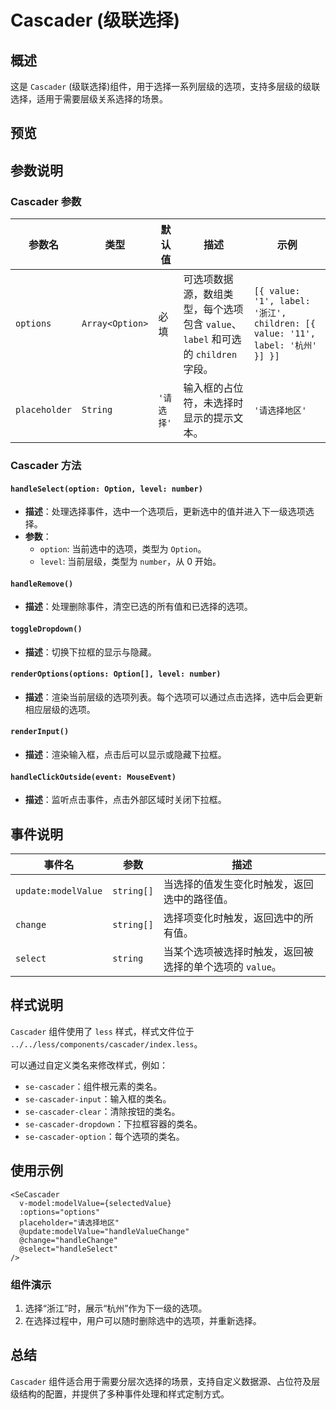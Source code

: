 

# Cascader (级联选择)
## 概述
这是 `Cascader` (级联选择)组件，用于选择一系列层级的选项，支持多层级的级联选择，适用于需要层级关系选择的场景。

## 预览
<preview path="../../demos/cascader/cascader.vue" title="基本使用" description="基本级联选择组件的示例"></preview>

## 参数说明

### Cascader 参数

| 参数名         | 类型                         | 默认值   | 描述                                                                                     | 示例                                                         |
| -------------- | ---------------------------- | -------- | ---------------------------------------------------------------------------------------- | ------------------------------------------------------------ |
| `options`      | `Array<Option>`               | 必填     | 可选项数据源，数组类型，每个选项包含 `value`、`label` 和可选的 `children` 字段。        | `[{ value: '1', label: '浙江', children: [{ value: '11', label: '杭州' }] }]` |
| `placeholder`  | `String`                      | `'请选择'` | 输入框的占位符，未选择时显示的提示文本。                                                  | `'请选择地区'`                                               |

### Cascader 方法

#### `handleSelect(option: Option, level: number)`

- **描述**：处理选择事件，选中一个选项后，更新选中的值并进入下一级选项选择。
- **参数**：
    - `option`: 当前选中的选项，类型为 `Option`。
    - `level`: 当前层级，类型为 `number`，从 0 开始。

#### `handleRemove()`

- **描述**：处理删除事件，清空已选的所有值和已选择的选项。

#### `toggleDropdown()`

- **描述**：切换下拉框的显示与隐藏。

#### `renderOptions(options: Option[], level: number)`

- **描述**：渲染当前层级的选项列表。每个选项可以通过点击选择，选中后会更新相应层级的选项。

#### `renderInput()`

- **描述**：渲染输入框，点击后可以显示或隐藏下拉框。

#### `handleClickOutside(event: MouseEvent)`

- **描述**：监听点击事件，点击外部区域时关闭下拉框。

## 事件说明

| 事件名         | 参数                             | 描述                                                                                         |
| -------------- | -------------------------------- | -------------------------------------------------------------------------------------------- |
| `update:modelValue` | `string[]`                    | 当选择的值发生变化时触发，返回选中的路径值。                                                   |
| `change`       | `string[]`                      | 选择项变化时触发，返回选中的所有值。                                                           |
| `select`       | `string`                        | 当某个选项被选择时触发，返回被选择的单个选项的 `value`。                                        |

## 样式说明

`Cascader` 组件使用了 `less` 样式，样式文件位于 `../../less/components/cascader/index.less`。

可以通过自定义类名来修改样式，例如：
- `se-cascader`：组件根元素的类名。
- `se-cascader-input`：输入框的类名。
- `se-cascader-clear`：清除按钮的类名。
- `se-cascader-dropdown`：下拉框容器的类名。
- `se-cascader-option`：每个选项的类名。

## 使用示例

```tsx
<SeCascader
  v-model:modelValue={selectedValue}
  :options="options"
  placeholder="请选择地区"
  @update:modelValue="handleValueChange"
  @change="handleChange"
  @select="handleSelect"
/>
```

### 组件演示

1. 选择“浙江”时，展示“杭州”作为下一级的选项。
2. 在选择过程中，用户可以随时删除选中的选项，并重新选择。

## 总结

`Cascader` 组件适合用于需要分层次选择的场景，支持自定义数据源、占位符及层级结构的配置，并提供了多种事件处理和样式定制方式。
